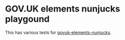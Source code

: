 # GOV.UK elements nunjucks playgound


This has various tests for [govuk-elements-nunjucks](https://www.npmjs.com/package/govuk-elements-nunjucks).

